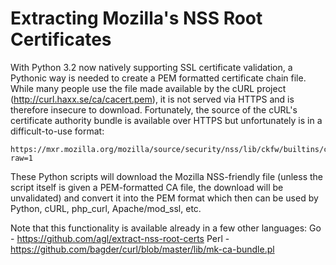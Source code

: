 Extracting Mozilla's NSS Root Certificates
==========================================

With Python 3.2 now natively supporting SSL certificate validation, a Pythonic way is needed to create a PEM formatted certificate chain file.  While many people use the file made available by the cURL project (http://curl.haxx.se/ca/cacert.pem), it is not served via HTTPS and is therefore insecure to download.  Fortunately, the source of the cURL's certificate authority bundle is available over HTTPS but unfortunately is in a difficult-to-use format:

    https://mxr.mozilla.org/mozilla/source/security/nss/lib/ckfw/builtins/certdata.txt?raw=1

These Python scripts will download the Mozilla NSS-friendly file (unless the script itself is given a PEM-formatted CA file, the download will be unvalidated) and convert it into the PEM format which then can be used by Python, cURL, php_curl, Apache/mod_ssl, etc.

Note that this functionality is available already in a few other languages:
	Go - https://github.com/agl/extract-nss-root-certs
	Perl - https://github.com/bagder/curl/blob/master/lib/mk-ca-bundle.pl
